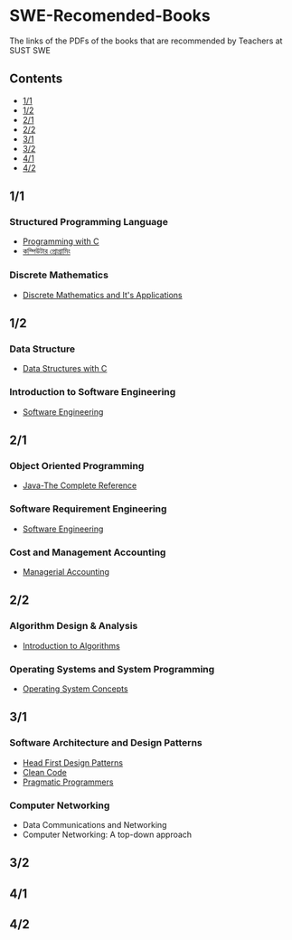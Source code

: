 # SWE-Recomended-Books
The links of the PDFs of the books that are recommended by Teachers at SUST SWE

## Contents
* [1/1](#11)
* [1/2](#12)
* [2/1](#21)
* [2/2](#22)
* [3/1](#31)
* [3/2](#32)
* [4/1](#41)
* [4/2](#42)

## 1/1
### Structured Programming Language
* [Programming with C](/Books/1-1/Programming-with-C-Byron-Gottfried.pdf)
* [কম্পিউটার প্রোগ্রামিং](http://cpbook.subeen.com/)

### Discrete Mathematics
* [Discrete Mathematics and It's Applications](/Books/1-1/Discrete-Mathematics-and-Its-Applications.pdf)

## 1/2
### Data Structure
* [Data Structures with C](/Books/1-2/Data-Structures-with-C.pdf)

### Introduction to Software Engineering
* [Software Engineering](/Books/1-2/Software-Engineering.pdf)

## 2/1
### Object Oriented Programming
* [Java-The Complete Reference](/Books/2-1/Java-The-Complete-Reference.pdf)

### Software Requirement Engineering
* [Software Engineering](/Books/1-2/Software-Engineering.pdf)

### Cost and Management Accounting
* [Managerial Accounting](/Books/2-1/managerial-accounting-15th-edition.pdf)

## 2/2
### Algorithm Design & Analysis
* [Introduction to Algorithms](/Books/2-2/Introduction_to_algorithms.pdf)

### Operating Systems and System Programming
* [Operating System Concepts](/Books/2-2/Operating-System-Concept.pdf)

## 3/1
### Software Architecture and Design Patterns
* [Head First Design Patterns](/Books/3-1/Head-First-Design-Patterns.pdf)
* [Clean Code](/Books/3-1/Clean_Code.pdf)
* [Pragmatic Programmers](/Books/3-1/Pragmatic_Programmers.mobi)

### Computer Networking
* Data Communications and Networking
* Computer Networking: A top-down approach

## 3/2

## 4/1

## 4/2

